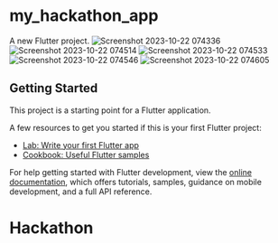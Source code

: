 # my_hackathon_app

A new Flutter project.
![Screenshot 2023-10-22 074336](https://github.com/sinisterkingg/my_hackathon_app/assets/132443204/e706ca7b-e7bf-4436-a2b7-7765f93836f6)
![Screenshot 2023-10-22 074514](https://github.com/sinisterkingg/my_hackathon_app/assets/132443204/2cb66d28-ad35-4b48-a615-d2a1e05437de)
![Screenshot 2023-10-22 074533](https://github.com/sinisterkingg/my_hackathon_app/assets/132443204/7aec4b97-1030-40f2-9beb-1d6330c1e03d)
![Screenshot 2023-10-22 074546](https://github.com/sinisterkingg/my_hackathon_app/assets/132443204/7a7f03cd-3c02-480c-9da9-e432481c8df3)
![Screenshot 2023-10-22 074605](https://github.com/sinisterkingg/my_hackathon_app/assets/132443204/aaab16d0-6677-4172-9b1a-9ae7a7e47932)


## Getting Started

This project is a starting point for a Flutter application.

A few resources to get you started if this is your first Flutter project:

- [Lab: Write your first Flutter app](https://docs.flutter.dev/get-started/codelab)
- [Cookbook: Useful Flutter samples](https://docs.flutter.dev/cookbook)

For help getting started with Flutter development, view the
[online documentation](https://docs.flutter.dev/), which offers tutorials,
samples, guidance on mobile development, and a full API reference.
# Hackathon
